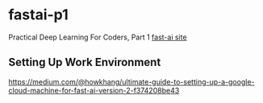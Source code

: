 # fastai-p1
Practical Deep Learning For Coders, Part 1 [fast-ai site](https://github.com/lsy3/fastai-p1)

## Setting Up Work Environment
https://medium.com/@howkhang/ultimate-guide-to-setting-up-a-google-cloud-machine-for-fast-ai-version-2-f374208be43

